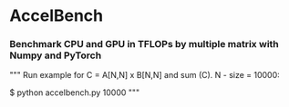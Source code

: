# AccelBench
### Benchmark CPU and GPU in TFLOPs by multiple matrix with Numpy and PyTorch


"""
Run example for C = A[N,N] x B[N,N] and sum (C). N - size = 10000:

$ python accelbench.py 10000
"""
